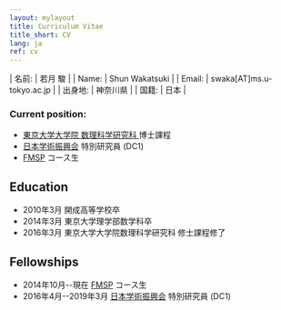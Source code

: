 ```yaml
---
layout: mylayout
title: Curriculum Vitae
title_short: CV
lang: ja
ref: cv
---
```


| 名前:        | 若月 駿                   |
| Name:        | Shun Wakatsuki            |
| Email:       | swaka[AT]ms.u-tokyo.ac.jp |
| 出身地:  | 神奈川県                  |
| 国籍: | 日本                      |

### Current position:
- <a href="http://www.ms.u-tokyo.ac.jp/index.html" target="_blank">
      東京大学大学院 数理科学研究科
  </a> 博士課程
- <a href="https://www.jsps.go.jp/english/index.html" target="_blank">日本学術振興会</a> 特別研究員 (DC1)
- <a href="http://fmsp.ms.u-tokyo.ac.jp/index_e.html" target="_blank">FMSP</a> コース生

## Education
- 2010年3月 開成高等学校卒
- 2014年3月 東京大学理学部数学科卒
- 2016年3月 東京大学大学院数理科学研究科 修士課程修了

## Fellowships
- 2014年10月--現在
  <a href="http://fmsp.ms.u-tokyo.ac.jp/index_e.html" target="_blank">FMSP</a> コース生
- 2016年4月--2019年3月
  <a href="https://www.jsps.go.jp/english/index.html" target="_blank">日本学術振興会</a> 特別研究員 (DC1)

